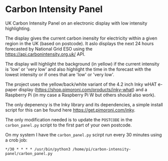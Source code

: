 # Carbon Intensity Panel

UK Carbon Intensity Panel on an electronic display with low intensity highlighting.

The display gives the current carbon inensity for electricity within a given region in the UK (based on postcode). It aslo displays the next 24 hours forecasted by National Grid ESO using the https://api.carbonintensity.org.uk/ API. 

The display will highlight the background (in yellow) if the current intensity is 'low' or 'very low' and also highlight the time in the forecast with the lowest intensity or if ones that are 'low' or 'very low'.

The project uses the yellow/back/white variant of the 4.2 inch Inky wHAT e-paper display (https://shop.pimoroni.com/products/inky-what) and a Raspberry Pi (in my case a Raspberry Pi W but others should also work).

The only depenency is the Inky library and its dependencies, a simple install script for this can be found here https://get.pimoroni.com/inky.

The only modification needed is to update the ```POSTCODE``` in the ```carbon_panel.py``` script to the first part of your own postcode. 

On my system I have the ```carbon_panel.py``` scirpt run every 30 minutes using a crob job:
```
*/30 * * * * /usr/bin/python3 /home/pi/carbon-intensity-panel/carbon_panel.py
```
